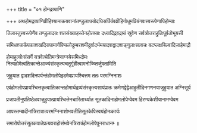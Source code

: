 +++
title = "०१ होमद्रव्याणि"

+++
अथहोमद्रव्याणिव्रीहिश्यामाकयवानांतण्डुलाःपयोदधिसर्पिर्यवव्रीहिगोधूमप्रियंगवःस्वरूपेणापिहोम्याः

तिलास्तुस्वरूपेणैव तण्डुलादयः शतसंख्याहस्तेनहोतव्याः दध्यादिद्रवद्रव्यं स्रुवेण सर्वत्रोत्तराहुतिःपूर्वतोभूयसी

समिधश्चार्कपकाशखदिरापामार्गपिप्पलोदुम्बरशमीदुर्वादर्भमयादशद्वादशाङ्गुलाःसत्वचः वटप्लक्षबिल्वादिजाहेमाद्रौ

होमाहुत्योःसंसर्गे यत्रवेत्थेतिमन्त्रेणाग्नयेसमिध्दोमः नित्यहोमेत्वतिक्रान्तेआज्यंसंस्कृत्यचतुर्गृहीत्वामनोज्य्तिर्जुषतामिति

जुहुयात द्वादशदिनपर्यन्तंहोमलोपेइदमेवप्रायश्चित्तम ततः परमग्निनाशः

एवंहोमलोपप्रायश्चित्तकृत्वातिक्रान्तहोमार्थद्रव्यंसंस्कृत्यसायंप्रातः क्रमेणद्वेद्वेआहुतीदिनगणनयाजुहुयात अग्निसूर्य

प्रजापतीनुपतिष्ठेन्नवाजुहुयात्प्रायश्चित्तेनचारितार्थ्यात सूतकादिनाहोमलोपेप्येवम हिरण्यकेशीयानामप्येवम

आपस्तम्बादीनांत्रिरात्रात्परमग्निनाशोभवतीतिसूतकेपिस्वयंहोमःकार्यः

समारोपोत्तरंसूतकपातेप्रत्यवराहोसंभवेनत्रिरात्रंहोमलोपेपुनराधानम्‍ ॥

